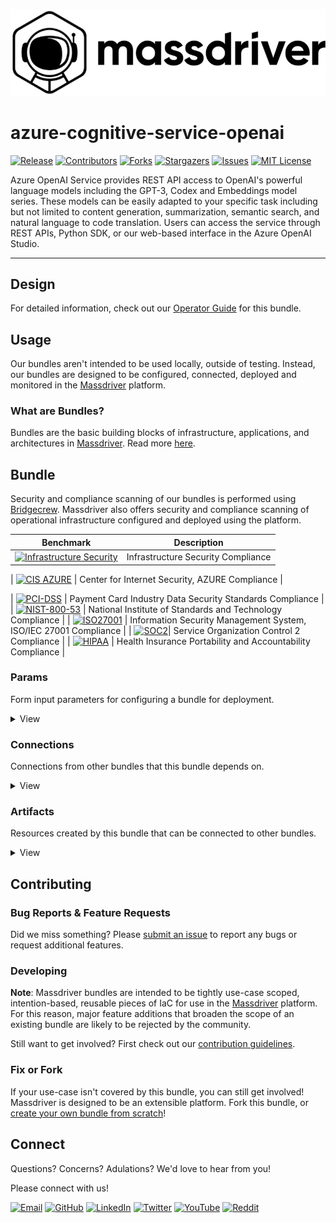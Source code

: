 [![Massdriver][logo]][website]

# azure-cognitive-service-openai

[![Release][release_shield]][release_url]
[![Contributors][contributors_shield]][contributors_url]
[![Forks][forks_shield]][forks_url]
[![Stargazers][stars_shield]][stars_url]
[![Issues][issues_shield]][issues_url]
[![MIT License][license_shield]][license_url]

Azure OpenAI Service provides REST API access to OpenAI's powerful language models including the GPT-3, Codex and Embeddings model series. These models can be easily adapted to your specific task including but not limited to content generation, summarization, semantic search, and natural language to code translation. Users can access the service through REST APIs, Python SDK, or our web-based interface in the Azure OpenAI Studio.

---

## Design

For detailed information, check out our [Operator Guide](operator.mdx) for this bundle.

## Usage

Our bundles aren't intended to be used locally, outside of testing. Instead, our bundles are designed to be configured, connected, deployed and monitored in the [Massdriver][website] platform.

### What are Bundles?

Bundles are the basic building blocks of infrastructure, applications, and architectures in [Massdriver][website]. Read more [here](https://docs.massdriver.cloud/concepts/bundles).

## Bundle

<!-- COMPLIANCE:START -->

Security and compliance scanning of our bundles is performed using [Bridgecrew](https://www.bridgecrew.cloud/). Massdriver also offers security and compliance scanning of operational infrastructure configured and deployed using the platform.

| Benchmark                                                                                                                                                                                                                                                       | Description                        |
| --------------------------------------------------------------------------------------------------------------------------------------------------------------------------------------------------------------------------------------------------------------- | ---------------------------------- |
| [![Infrastructure Security](https://www.bridgecrew.cloud/badges/github/massdriver-cloud/azure-cognitive-service-openai/general)](https://www.bridgecrew.cloud/link/badge?vcs=github&fullRepo=massdriver-cloud%2Fazure-cognitive-service-openai&benchmark=INFRASTRUCTURE+SECURITY) | Infrastructure Security Compliance |


| [![CIS AZURE](https://www.bridgecrew.cloud/badges/github/massdriver-cloud/azure-cognitive-service-openai/cis_azure>)](https://www.bridgecrew.cloud/link/badge?vcs=github&fullRepo=massdriver-cloud%2Fazure-cognitive-service-openai&benchmark=CIS+AZURE+V1.1) | Center for Internet Security, AZURE Compliance |

| [![PCI-DSS](https://www.bridgecrew.cloud/badges/github/massdriver-cloud/azure-cognitive-service-openai/pci>)](https://www.bridgecrew.cloud/link/badge?vcs=github&fullRepo=massdriver-cloud%2Fazure-cognitive-service-openai&benchmark=PCI-DSS+V3.2) | Payment Card Industry Data Security Standards Compliance |
| [![NIST-800-53](https://www.bridgecrew.cloud/badges/github/massdriver-cloud/azure-cognitive-service-openai/nist>)](https://www.bridgecrew.cloud/link/badge?vcs=github&fullRepo=massdriver-cloud%2Fazure-cognitive-service-openai&benchmark=NIST-800-53) | National Institute of Standards and Technology Compliance |
| [![ISO27001](https://www.bridgecrew.cloud/badges/github/massdriver-cloud/azure-cognitive-service-openai/iso>)](https://www.bridgecrew.cloud/link/badge?vcs=github&fullRepo=massdriver-cloud%2Fazure-cognitive-service-openai&benchmark=ISO27001) | Information Security Management System, ISO/IEC 27001 Compliance |
| [![SOC2](https://www.bridgecrew.cloud/badges/github/massdriver-cloud/azure-cognitive-service-openai/soc2>)](https://www.bridgecrew.cloud/link/badge?vcs=github&fullRepo=massdriver-cloud%2Fazure-cognitive-service-openai&benchmark=SOC2)| Service Organization Control 2 Compliance |
| [![HIPAA](https://www.bridgecrew.cloud/badges/github/massdriver-cloud/azure-cognitive-service-openai/hipaa>)](https://www.bridgecrew.cloud/link/badge?vcs=github&fullRepo=massdriver-cloud%2Fazure-cognitive-service-openai&benchmark=HIPAA) | Health Insurance Portability and Accountability Compliance |

<!-- COMPLIANCE:END -->

### Params

Form input parameters for configuring a bundle for deployment.

<details>
<summary>View</summary>

<!-- PARAMS:START -->
## Properties

- **`service`** *(object)*: To use the OpenAI service, you **must** be approved by Azure first. More details [here](https://azure.microsoft.com/en-us/products/cognitive-services/openai-service).
  - **`region`** *(string)*: The region where the OpenAI service will be deployed.
    - **One of**
      - East US
      - South Central US
      - West Europe
<!-- PARAMS:END -->

</details>

### Connections

Connections from other bundles that this bundle depends on.

<details>
<summary>View</summary>

<!-- CONNECTIONS:START -->
## Properties

- **`azure_service_principal`** *(object)*: . Cannot contain additional properties.
  - **`data`** *(object)*
    - **`client_id`** *(string)*: A valid UUID field.

      Examples:
      ```json
      "123xyz99-ab34-56cd-e7f8-456abc1q2w3e"
      ```

    - **`client_secret`** *(string)*
    - **`subscription_id`** *(string)*: A valid UUID field.

      Examples:
      ```json
      "123xyz99-ab34-56cd-e7f8-456abc1q2w3e"
      ```

    - **`tenant_id`** *(string)*: A valid UUID field.

      Examples:
      ```json
      "123xyz99-ab34-56cd-e7f8-456abc1q2w3e"
      ```

  - **`specs`** *(object)*
<!-- CONNECTIONS:END -->

</details>

### Artifacts

Resources created by this bundle that can be connected to other bundles.

<details>
<summary>View</summary>

<!-- ARTIFACTS:START -->
## Properties

- **`endpoint`** *(object)*: . Cannot contain additional properties.
  - **`data`** *(object)*
    - **`infrastructure`** *(object)*
      - **`ari`** *(string)*: Azure Resource ID.

        Examples:
        ```json
        "/subscriptions/12345678-1234-1234-abcd-1234567890ab/resourceGroups/resource-group-name/providers/Microsoft.Network/virtualNetworks/network-name"
        ```

      - **`endpoint`** *(string)*: An HTTPS endpoint URL.

        Examples:
        ```json
        "https://example.com/some/path"
        ```

        ```json
        "https://massdriver.cloud"
        ```

    - **`security`** *(object)*: Azure Security Configuration. Cannot contain additional properties.
      - **`iam`** *(object)*: IAM Roles And Scopes. Cannot contain additional properties.
        - **`^[a-z]+[a-z_]*[a-z]$`** *(object)*
          - **`role`**: Azure Role.

            Examples:
            ```json
            "Storage Blob Data Reader"
            ```

          - **`scope`** *(string)*: Azure IAM Scope.
  - **`specs`** *(object)*
    - **`azure`** *(object)*: .
      - **`region`** *(string)*: Select the Azure region you'd like to provision your resources in.
<!-- ARTIFACTS:END -->

</details>

## Contributing

<!-- CONTRIBUTING:START -->

### Bug Reports & Feature Requests

Did we miss something? Please [submit an issue](https://github.com/massdriver-cloud/azure-cognitive-service-openai/issues>) to report any bugs or request additional features.

### Developing

**Note**: Massdriver bundles are intended to be tightly use-case scoped, intention-based, reusable pieces of IaC for use in the [Massdriver][website] platform. For this reason, major feature additions that broaden the scope of an existing bundle are likely to be rejected by the community.

Still want to get involved? First check out our [contribution guidelines](https://docs.massdriver.cloud/bundles/contributing).

### Fix or Fork

If your use-case isn't covered by this bundle, you can still get involved! Massdriver is designed to be an extensible platform. Fork this bundle, or [create your own bundle from scratch](https://docs.massdriver.cloud/bundles/development)!

<!-- CONTRIBUTING:END -->

## Connect

<!-- CONNECT:START -->

Questions? Concerns? Adulations? We'd love to hear from you!

Please connect with us!

[![Email][email_shield]][email_url]
[![GitHub][github_shield]][github_url]
[![LinkedIn][linkedin_shield]][linkedin_url]
[![Twitter][twitter_shield]][twitter_url]
[![YouTube][youtube_shield]][youtube_url]
[![Reddit][reddit_shield]][reddit_url]


<!-- markdownlint-disable -->

[logo]: https://raw.githubusercontent.com/massdriver-cloud/docs/main/static/img/logo-with-logotype-horizontal-400x110.svg

[docs]: https://docs.massdriver.cloud?utm_source=azure-cognitive-service-openai&utm_medium=azure-cognitive-service-openai&utm_campaign=azure-cognitive-service-openai&utm_content=azure-cognitive-service-openai
[website]: https://www.massdriver.cloud?utm_source=azure-cognitive-service-openai&utm_medium=azure-cognitive-service-openai&utm_campaign=azure-cognitive-service-openai&utm_content=azure-cognitive-service-openai
[github]: https://github.com/massdriver-cloud
[linkedin]: https://www.linkedin.com/company/massdriver/

[contributors_shield]: https://img.shields.io/github/contributors/massdriver-cloud/azure-cognitive-service-openai.svg?style=for-the-badge>
[contributors_url]: https://github.com/massdriver-cloud/azure-cognitive-service-openai/graphs/contributors>
[forks_shield]: https://img.shields.io/github/forks/massdriver-cloud/azure-cognitive-service-openai.svg?style=for-the-badge>
[forks_url]: https://github.com/massdriver-cloud/azure-cognitive-service-openai/network/members>
[stars_shield]: https://img.shields.io/github/stars/massdriver-cloud/azure-cognitive-service-openai.svg?style=for-the-badge>
[stars_url]: https://github.com/massdriver-cloud/azure-cognitive-service-openai/stargazers>
[issues_shield]: https://img.shields.io/github/issues/massdriver-cloud/azure-cognitive-service-openai.svg?style=for-the-badge>
[issues_url]: https://github.com/massdriver-cloud/azure-cognitive-service-openai/issues>
[release_url]: https://github.com/massdriver-cloud/azure-cognitive-service-openai/releases/latest>
[release_shield]: https://img.shields.io/github/release/massdriver-cloud/azure-cognitive-service-openai.svg?style=for-the-badge>
[license_shield]: https://img.shields.io/github/license/massdriver-cloud/azure-cognitive-service-openai.svg?style=for-the-badge>
[license_url]: https://github.com/massdriver-cloud/azure-cognitive-service-openai/blob/main/LICENSE>

[email_url]: mailto:support@massdriver.cloud
[email_shield]: https://img.shields.io/badge/email-Massdriver-black.svg?style=for-the-badge&logo=mail.ru&color=000000
[github_url]: mailto:support@massdriver.cloud
[github_shield]: https://img.shields.io/badge/follow-Github-black.svg?style=for-the-badge&logo=github&color=181717
[linkedin_url]: https://linkedin.com/in/massdriver-cloud
[linkedin_shield]: https://img.shields.io/badge/follow-LinkedIn-black.svg?style=for-the-badge&logo=linkedin&color=0A66C2
[twitter_url]: https://twitter.com/massdriver
[twitter_shield]: https://img.shields.io/badge/follow-Twitter-black.svg?style=for-the-badge&logo=twitter&color=1DA1F2
[youtube_url]: https://www.youtube.com/channel/UCfj8P7MJcdlem2DJpvymtaQ
[youtube_shield]: https://img.shields.io/badge/subscribe-Youtube-black.svg?style=for-the-badge&logo=youtube&color=FF0000
[reddit_url]: https://www.reddit.com/r/massdriver
[reddit_shield]: https://img.shields.io/badge/subscribe-Reddit-black.svg?style=for-the-badge&logo=reddit&color=FF4500

<!-- markdownlint-restore -->

<!-- CONNECT:END -->
